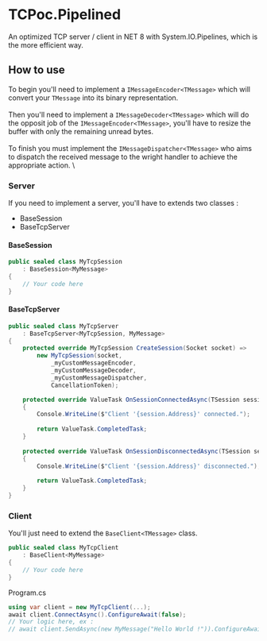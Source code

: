 # TCPoc.Pipelined
An optimized TCP server / client in NET 8 with System.IO.Pipelines, which is the more efficient way.

## How to use
To begin you'll need to implement a `IMessageEncoder<TMessage>` which will convert your `TMessage` into its binary representation. \
\
Then you'll need to implement a `IMessageDecoder<TMessage>` which will do the opposit job of the `IMessageEncoder<TMessage>`, you'll have to resize the buffer with only the remaining unread bytes. \
\
To finish you must implement the `IMessageDispatcher<TMessage>` who aims to dispatch the received message to the wright handler to achieve the appropriate action. \
### Server
If you need to implement a server, you'll have to extends two classes :
- BaseSession
- BaseTcpServer 
#### BaseSession
```cs
public sealed class MyTcpSession
	: BaseSession<MyMessage>
{
	// Your code here
}
```
#### BaseTcpServer
```cs
public sealed class MyTcpServer
	: BaseTcpServer<MyTcpSession, MyMessage>
{
    protected override MyTcpSession CreateSession(Socket socket) =>
        new MyTcpSession(socket,
            _myCustomMessageEncoder,
            _myCustomMessageDecoder,
            _myCustomMessageDispatcher,
            CancellationToken);

    protected override ValueTask OnSessionConnectedAsync(TSession session)
    {
        Console.WriteLine($"Client '{session.Address}' connected.");
	    
        return ValueTask.CompletedTask;
    }
    
    protected override ValueTask OnSessionDisconnectedAsync(TSession session)
    {
        Console.WriteLine($"Client '{session.Address}' disconnected.");
	    
        return ValueTask.CompletedTask;
    }
}
```
### Client
You'll just need to extend the `BaseClient<TMessage>` class.
```cs
public sealed class MyTcpClient
	: BaseClient<MyMessage>
{
	// Your code here
}
```
Program.cs
```cs
using var client = new MyTcpClient(...);
await client.ConnectAsync().ConfigureAwait(false);
// Your logic here, ex :
// await client.SendAsync(new MyMessage("Hello World !")).ConfigureAwait(false);
```
